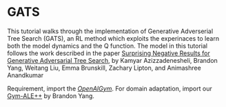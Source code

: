 # GATS
This tutorial walks through the implementation of Generative Adverserial Tree Search (GATS), 
an RL method which exploits the experinaces to learn both the model dynamics and the Q function.
The model in this tutorial follows the work described in the paper 
[Surprising Negative Results for Generative Adversarial Tree Search](https://arxiv.org/pdf/1806.05780.pdf), by Kamyar Azizzadenesheli, Brandon Yang, Weitang Liu, Emma Brunskill, Zachary Lipton, and Animashree Anandkumar

Requirement, import the [$OpenAI Gym$](https://gym.openai.com/docs). For domain adaptation, import our [Gym-ALE++](https://github.com/bclyang/updated-atari-env) by Brandon Yang.
